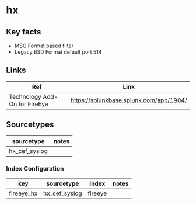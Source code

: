 # hx

## Key facts

* MSG Format based filter
* Legacy BSD Format default port 514

## Links

| Ref            | Link                                                                                                    |
|----------------|---------------------------------------------------------------------------------------------------------|
| Technology Add-On for FireEye | <https://splunkbase.splunk.com/app/1904/>                                                          |

## Sourcetypes

| sourcetype     | notes                                                                                                   |
|----------------|---------------------------------------------------------------------------------------------------------|
| hx_cef_syslog ||

### Index Configuration

| key            | sourcetype     | index          | notes          |
|----------------|----------------|----------------|----------------|
| fireeye_hx |hx_cef_syslog       |fireeye|

